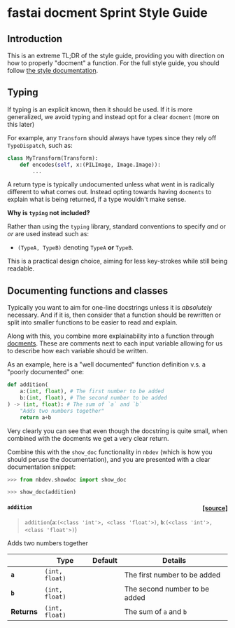 # fastai docment Sprint Style Guide

## Introduction

This is an extreme TL;DR of the style guide, providing you with direction on how to properly "docment" a function. For the full style guide, you should follow [the style documentation](https://docs.fast.ai/dev/style.html).

## Typing

If typing is an explicit known, then it should be used. If it is more generalized, we avoid typing and instead opt for
a clear `docment` (more on this later)

For example, any `Transform` should always have types since they rely off `TypeDispatch`, such as:

```python
class MyTransform(Transform):
    def encodes(self, x:(PILImage, Image.Image)):
        ...
```

A return type is typically undocumented unless what went in is radically different to what comes out. Instead opting towards
having `docments` to explain what is being returned, if a type wouldn't make sense.

**Why is `typing` not included?**

Rather than using the `typing` library, standard conventions to specify *and* or *or* are used instead such as:

- `(TypeA, TypeB)` denoting `TypeA` **or** `TypeB`.

This is a practical design choice, aiming for less key-strokes while still being readable.

## Documenting functions and classes

Typically you want to aim for one-line docstrings unless it is *absolutely* necessary. And if it is, then consider that a function should be 
rewritten or split into smaller functions to be easier to read and explain. 

Along with this, you combine more explainability into a function through [docments](https://fastcore.fast.ai/docments). These are
comments next to each input variable allowing for us to describe how each variable should be written.

As an example, here is a "well documented" function definition v.s. a "poorly documented" one:

```python
def addition(
    a:(int, float), # The first number to be added
    b:(int, float), # The second number to be added
) -> (int, float): # The sum of `a` and `b`
    "Adds two numbers together"
    return a+b
```
Very clearly you can see that even though the docstring is quite small, when combined with the docments we get a very clear return.

Combine this with the `show_doc` functionality in `nbdev` (which is how you should peruse the documentation), and you are presented
with a clear documentation snippet:

```python
>>> from nbdev.showdoc import show_doc

>>> show_doc(addition)
```

<h4 id="addition" class="doc_header"><code>addition</code><a href="__main__.py#L1" class="source_link" style="float:right">[source]</a></h4>

> <code>addition</code>(**`a`**:`(<class 'int'>, <class 'float'>)`, **`b`**:`(<class 'int'>, <class 'float'>)`)

Adds two numbers together

||Type|Default|Details|
|---|---|---|---|
|**`a`**|`(int, float)`||The first number to be added|
|**`b`**|`(int, float)`||The second number to be added|
|**Returns**|`(int, float)`||The sum of `a` and `b`|

